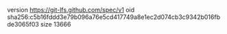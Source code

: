 version https://git-lfs.github.com/spec/v1
oid sha256:c5b16fddd3e79b096a76e5cd417749a8e1ec2d074cb3c9342b016fbde3065f03
size 13666

